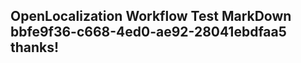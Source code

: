 <properties
ms.topic="hero-topic"
ms.test1="hero-topic"
ms.test2="test"/>

## OpenLocalization Workflow Test MarkDown bbfe9f36-c668-4ed0-ae92-28041ebdfaa5 thanks!
